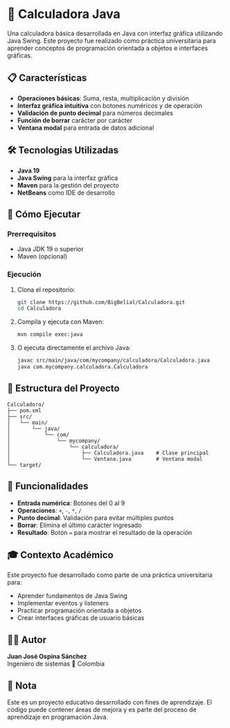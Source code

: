# 🧮 Calculadora Java

Una calculadora básica desarrollada en Java con interfaz gráfica utilizando Java Swing. Este proyecto fue realizado como práctica universitaria para aprender conceptos de programación orientada a objetos e interfaces gráficas.

## 📋 Características

- **Operaciones básicas**: Suma, resta, multiplicación y división
- **Interfaz gráfica intuitiva** con botones numéricos y de operación
- **Validación de punto decimal** para números decimales
- **Función de borrar** carácter por carácter
- **Ventana modal** para entrada de datos adicional

## 🛠️ Tecnologías Utilizadas

- **Java 19**
- **Java Swing** para la interfaz gráfica
- **Maven** para la gestión del proyecto
- **NetBeans** como IDE de desarrollo

## 🚀 Cómo Ejecutar

### Prerrequisitos
- Java JDK 19 o superior
- Maven (opcional)

### Ejecución
1. Clona el repositorio:
   ```bash
   git clone https://github.com/BigBelial/Calculadora.git
   cd Calculadora
   ```

2. Compila y ejecuta con Maven:
   ```bash
   mvn compile exec:java
   ```

3. O ejecuta directamente el archivo Java:
   ```bash
   javac src/main/java/com/mycompany/calculadora/Calculadora.java
   java com.mycompany.calculadora.Calculadora
   ```

## 📁 Estructura del Proyecto

```
Calculadora/
├── pom.xml
├── src/
│   └── main/
│       └── java/
│           └── com/
│               └── mycompany/
│                   └── calculadora/
│                       ├── Calculadora.java    # Clase principal
│                       └── Ventana.java        # Ventana modal
└── target/
```

## 🎯 Funcionalidades

- **Entrada numérica**: Botones del 0 al 9
- **Operaciones**: `+`, `-`, `*`, `/`
- **Punto decimal**: Validación para evitar múltiples puntos
- **Borrar**: Elimina el último carácter ingresado
- **Resultado**: Botón `=` para mostrar el resultado de la operación

## 🎓 Contexto Académico

Este proyecto fue desarrollado como parte de una práctica universitaria para:
- Aprender fundamentos de Java Swing
- Implementar eventos y listeners
- Practicar programación orientada a objetos
- Crear interfaces gráficas de usuario básicas

## 👨‍💻 Autor

**Juan José Ospina Sánchez**  
Ingeniero de sistemas
📍 Colombia

## 📝 Nota

Este es un proyecto educativo desarrollado con fines de aprendizaje. El código puede contener áreas de mejora y es parte del proceso de aprendizaje en programación Java.
